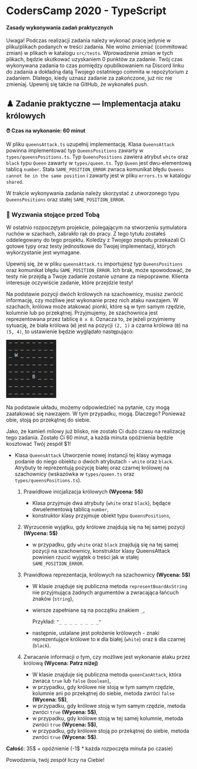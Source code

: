 # CodersCamp 2020 - TypeScript

#### Zasady wykonywania zadań praktycznych

Uwaga! Podczas realizacji zadania należy wykonać pracę jedynie w pliku/plikach podanych w treści zadania.
Nie wolno zmieniać (commitować zmian) w plikach w katalogu `src/tests`.
Wprowadzenie zmian w tych plikach, będzie skutkować uzyskaniem 0 punktów za zadanie.
Twój czas wykonywana zadania to czas pomiędzy opublikowaniem na Discord linku do zadania a dokładną datą Twojego ostatniego commita w repozytorium z zadaniem.
Dlatego, kiedy uznasz zadanie za zakończone, już nic nie zmieniaj. Upewnij się także na GitHub, że wykonałeś push.

## ♟️ Zadanie praktyczne — Implementacja ataku królowych

#### ⏰ Czas na wykonanie: 60 minut

W pliku `queensAttack.ts` uzupełnij implementację.
Klasa `QueensAttack` powinna implementować typ `QueensPositions` zawarty w `types/queensPositions.ts`.
Typ `QueensPositions` zawiera atrybut `white` oraz `black` typu `Queen` zawarty w `types/queen.ts`.
Typ `Queen` jest dwu-elementową tablicą `number`.
Stała `SAME_POSITION_ERROR` zwraca komunikat błędu `Queens cannot be in the same position` i zawarty jest w pliku `errors.ts` w katalogu `shared`.

W trakcie wykonywania zadania należy skorzystać z utworzonego typu `QueensPositions` oraz stałej `SAME_POSITION_ERROR`.

### 🚀 Wyzwania stojące przed Tobą

W ostatnio rozpoczętym projekcie, polegającym na stworzeniu symulatora ruchów w szachach, zabrakło rąk do pracy.
Z tego tytułu zostałeś oddelegowany do tego projektu. Koledzy z Twojego zespołu przekazali Ci gotowe typy oraz testy jednostkowe do Twojej implementacji,
których wykorzystanie jest wymagane.

Upewnij się, że w pliku `queensAttack.ts` importujesz typ `QueensPositions` oraz komunikat błędu `SAME_POSITION_ERROR`.
Ich brak, może spowodować, że testy nie przejdą a Twoje zadanie zostanie uznane za niepoprawne.
Klienta interesuje oczywiście zadanie, które przejdzie testy!

Na podstawie pozycji dwóch królowych na szachownicy, musisz zwrócić informację, czy możliwe jest wykonanie przez nich ataku nawzajem.
W szachach, królowa może atakować pionki, które są w tym samym rzędzie, kolumnie lub po przekątnej.
Przyjmujemy, że szachownica jest reprezentowana przez tablicę `8 x 8`.
Oznacza to, że jeżeli przyjmiemy sytuację, że biała królowa (`W`) jest na pozycji `(2, 1)` a czarna królowa (`B`) na `(5, 4)`, to ustawienie będzie wyglądało następująco:

![Example Board](exampleBoard.JPG)

Na podstawie układu, możemy odpowiedzieć na pytanie, czy mogą zaatakować się nawzajem. W tym przypadku, mogą. Dlaczego? Ponieważ obie, stoją po przekątnej do siebie.

Jako, że kamień milowy już blisko, nie zostało Ci dużo czasu na realizację tego zadania.
Zostało Ci 60 minut, a każda minuta opóźnienia będzie kosztować Twój zespół $1!

- Klasa `QueensAttack`
  Utworzenie nowej instancji tej klasy wymaga podanie do niego obiektu o dwóch atrybutach - `white` oraz `black`.
  Atrybuty te reprezentują pozycję białej oraz czarnej królowej na szachownicy (wskazówka w `types/queen.ts` oraz `types/queensPositions.ts`).

  1.  Prawidłowe inicjalizacja królowych **(Wycena: 5$)**

      - Klasa przyjmuje dwa atrybuty (`white` oraz `black`), będące dwuelementową tablicą `number`,
      - konstruktor klasy przyjmuje obiekt typu `QueensPositions`,

  2.  Wyrzucenie wyjątku, gdy królowe znajdują się na tej samej pozycji **(Wycena: 5$)**

      - w przypadku, gdy `white` oraz `black` znajdują się na tej samej pozycji na szachownicy, konstruktor klasy QueensAttack powinien rzucić wyjątek o treści jak w stałej `SAME_POSITION_ERROR`.

  3.  Prawidłowa reprezentacja, królowych na szachownicy **(Wycena: 5$)**

      - W klasie znajduje się publiczna metoda `representBoardAsString` nie przyjmująca żadnych argumentów a zwracająca łańcuch znaków (`string`),
      - wiersze zapełniane są na początku znakiem `_`,

        Przykład:
        `"_ _ _ _ _ _ _ _"`

      - następnie, ustalane jest położenie królowych - znaki reprezentujące królowe to `W` dla białej (`white`) oraz `B` dla czarnej (`black`).

  4.  Zwracanie informacji o tym, czy możliwe jest wykonanie ataku przez królową **(Wycena: Patrz niżej)**
      - W klasie znajduje się publiczna metoda `queenCanAttack`, która zwraca `true` lub `false` (`boolean`),
      - w przypadku, gdy królowe nie stoją w tym samym rzędzie, kolumnie ani po przekątnej do siebie, metoda zwróci `false` **(Wycena: 5$)**,
      - w przypadku, gdy królowe stoją w tym samym rzędzie, metoda zwróci `true` **(Wycena: 5$)**,
      - w przypadku, gdy królowe stoją w tej samej kolumnie, metoda zwróci `true` **(Wycena: 5$)**,
      - w przypadku, gdy królowe stoją po przekątnej do siebie, metoda zwróci `true` **(Wycena: 5$)**.

**Całość**: 35$ + opóźnienie (-1$ \* każda rozpoczęta minuta po czasie)

Powodzenia, twój zespół liczy na Ciebie!
